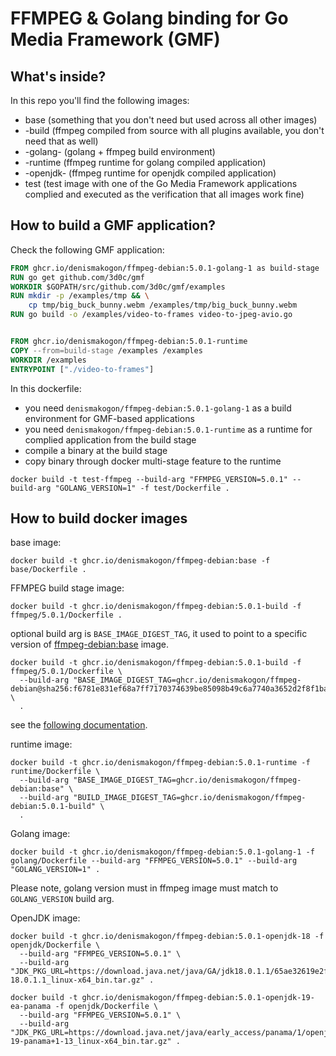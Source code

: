 # FFMPEG & Golang binding for Go Media Framework (GMF)

## What's inside?

In this repo you'll find the following images:

 - base (something that you don't need but used across all other images)
 - <ffmpeg-version>-build (ffmpeg compiled from source with all plugins available, you don't need that as well)
 - <ffmpeg-version>-golang-<golang-version> (golang + ffmpeg build environment)
 - <ffmpeg-version>-runtime (ffmpeg runtime for golang compiled application)
 - <ffmpeg-version>-openjdk-<jdk-version> (ffmpeg runtime for openjdk compiled application)
 - test (test image with one of the Go Media Framework applications complied and executed as the verification that all images work fine)

## How to build a GMF application?

Check the following GMF application:

```dockerfile
FROM ghcr.io/denismakogon/ffmpeg-debian:5.0.1-golang-1 as build-stage
RUN go get github.com/3d0c/gmf
WORKDIR $GOPATH/src/github.com/3d0c/gmf/examples
RUN mkdir -p /examples/tmp && \
    cp tmp/big_buck_bunny.webm /examples/tmp/big_buck_bunny.webm
RUN go build -o /examples/video-to-frames video-to-jpeg-avio.go


FROM ghcr.io/denismakogon/ffmpeg-debian:5.0.1-runtime
COPY --from=build-stage /examples /examples
WORKDIR /examples
ENTRYPOINT ["./video-to-frames"]
```

In this dockerfile:

 - you need `denismakogon/ffmpeg-debian:5.0.1-golang-1` as a build environment for GMF-based applications
 - you need `denismakogon/ffmpeg-debian:5.0.1-runtime` as a runtime for complied application from the build stage
 - compile a binary at the build stage
 - copy binary through docker multi-stage feature to the runtime

```shell
docker build -t test-ffmpeg --build-arg "FFMPEG_VERSION=5.0.1" --build-arg "GOLANG_VERSION=1" -f test/Dockerfile .
```

## How to build docker images

base image:
```shell
docker build -t ghcr.io/denismakogon/ffmpeg-debian:base -f base/Dockerfile .
```

FFMPEG build stage image:
```shell
docker build -t ghcr.io/denismakogon/ffmpeg-debian:5.0.1-build -f ffmpeg/5.0.1/Dockerfile .
```

optional build arg is `BASE_IMAGE_DIGEST_TAG`, it used to point to a specific version of [ffmpeg-debian:base](https://ghcr.io/denismakogon/ffmpeg-debian:base) image.

```shell
docker build -t ghcr.io/denismakogon/ffmpeg-debian:5.0.1-build -f ffmpeg/5.0.1/Dockerfile \
  --build-arg "BASE_IMAGE_DIGEST_TAG=ghcr.io/denismakogon/ffmpeg-debian@sha256:f6781e831ef68a7ff7170374639be85098b49c6a7740a3652d2f8f1ba43afc1e" \
  .
```

see the [following documentation](https://github.com/denismakogon/ffmpeg-debian/pkgs/container/ffmpeg-debian/22132531?tag=sha256-f6781e831ef68a7ff7170374639be85098b49c6a7740a3652d2f8f1ba43afc1e.sig).

runtime image:
```shell
docker build -t ghcr.io/denismakogon/ffmpeg-debian:5.0.1-runtime -f runtime/Dockerfile \
  --build-arg "BASE_IMAGE_DIGEST_TAG=ghcr.io/denismakogon/ffmpeg-debian:base" \
  --build-arg "BUILD_IMAGE_DIGEST_TAG=ghcr.io/denismakogon/ffmpeg-debian:5.0.1-build" \
  .
```

Golang image:
```shell
docker build -t ghcr.io/denismakogon/ffmpeg-debian:5.0.1-golang-1 -f golang/Dockerfile --build-arg "FFMPEG_VERSION=5.0.1" --build-arg "GOLANG_VERSION=1" .
```
Please note, golang version must in ffmpeg image must match to `GOLANG_VERSION` build arg.

OpenJDK image:
```shell
docker build -t ghcr.io/denismakogon/ffmpeg-debian:5.0.1-openjdk-18 -f openjdk/Dockerfile \
  --build-arg "FFMPEG_VERSION=5.0.1" \
  --build-arg "JDK_PKG_URL=https://download.java.net/java/GA/jdk18.0.1.1/65ae32619e2f40f3a9af3af1851d6e19/2/GPL/openjdk-18.0.1.1_linux-x64_bin.tar.gz" .
```

```shell
docker build -t ghcr.io/denismakogon/ffmpeg-debian:5.0.1-openjdk-19-ea-panama -f openjdk/Dockerfile \
  --build-arg "FFMPEG_VERSION=5.0.1" \
  --build-arg "JDK_PKG_URL=https://download.java.net/java/early_access/panama/1/openjdk-19-panama+1-13_linux-x64_bin.tar.gz" .
```
